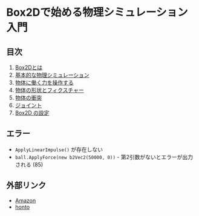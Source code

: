 # Box2Dで始める物理シミュレーション入門
## 目次
1. [Box2Dとは](01/)
2. [基本的な物理シミュレーション](02/)
3. [物体に働く力を操作する](03/)
4. [物体の形状とフィクスチャー](04/)
5. [物体の衝突](05/)
6. [ジョイント](06/)
7. [Box2D の設定](07/)

## エラー
- `ApplyLinearImpulse()` が存在しない
- `ball.ApplyForce(new b2Vec2(50000, 0))` - 第2引数がないとエラーが出力される (85)

## 外部リンク
- [Amazon](https://www.amazon.co.jp/dp/486354717X)
- [honto](https://honto.jp/ebook/pd_28339461.html)
